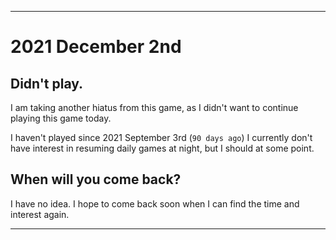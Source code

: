 
***

# 2021 December 2nd

## Didn't play.

I am taking another hiatus from this game, as I didn't want to continue playing this game today.

I haven't played since 2021 September 3rd (`90 days ago`) I currently don't have interest in resuming daily games at night, but I should at some point.

## When will you come back?

I have no idea. I hope to come back soon when I can find the time and interest again.

***
